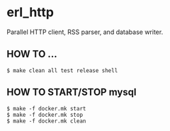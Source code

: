 erl_http
========

Parallel HTTP client, RSS parser, and database writer.

HOW TO ...
----------

    $ make clean all test release shell

HOW TO START/STOP mysql
-----------------------

    $ make -f docker.mk start
    $ make -f docker.mk stop
    $ make -f docker.mk clean
